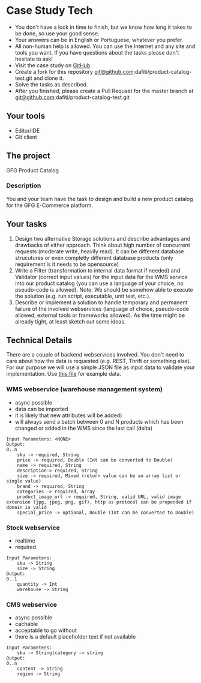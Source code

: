 # Case Study Tech

- You don't have a lock in time to finish, but we know how long it takes to be done, so use your good sense.
- Your answers can be in English or Portuguese, whatever you prefer.
- All non-human help is allowed. You can use the Internet and any site and tools you want. If you have questions about the tasks please don't hesitate to ask!
- Visit the case study on [GitHub](https://github.com/dafiti/product-catalog-test)
- Create a fork for this repository git@github.com:dafiti/product-catalog-test.git and clone it.
- Solve the tasks as described.
- After you finished, please create a Pull Requset for the master branch at git@github.com:dafiti/product-catalog-test.git 

## Your tools
- Editor/IDE
- Git client

## The project
GFG Product Catalog

### Description
You and your team have the task to design and build a new product catalog for the GFG E-Commerce platform.

## Your tasks
1. Design two alternative Storage solutions and describe advantages and drawbacks of either approach. Think about high number of concurrent requests (moderate write, heavily read). It can be different database strucutures or even completly different database products (only requirement is it needs to be opensource)
2. Write a Filter (transformation to internal data format if needed) and Validator (correct input values) for the input data for the WMS service into our product catalog (you can use a language of your choice, no pseudo-code is allowed). Note:  We should be somehow able to execute the solution (e.g. run script, executable, unit test, etc.).
3. Describe or implement a solution to handle temporary and permanent failure of the involved webservices (language of choice, pseudo-code allowed, external tools or frameworks allowed). As the time might be already tight, at least sketch out some ideas.

## Technical Details
There are a couple of backend webservices involved. You don't need to care about how the data is requested (e.g. REST, Thrift or something else). For our purpose we will use a simple JSON file as input data to validate your implementation. Use [this file](wms_product_data.json) for example data.

### WMS webservice (warehouse management system)
- async possible
- data can be imported
- it is likely that new attributes will be added)
- will always send a batch between 0 and N products which has been changed or added in the WMS since the last call (delta)

```
Input Parameters: <NONE>
Output:
0..n
    sku -> required, String
    price -> required, Double (Int can be converted to Double)
    name -> required, String
    description-> required, String
    size -> required, Mixed (return value can be an array list or single value)
    brand -> required, String
    categories -> required, Array
    product_image_url -> required, String, valid URL, valid image extension (jpg, jpeg, png, gif), http as protocol can be prepended if domain is valid
    special_price -> optional, Double (Int can be converted to Double)
```


### Stock webservice
- realtime
- required

```
Input Parameters:
    sku -> String
    size -> String
Output:
0..1
    quantity -> Int
    warehouse -> String
```

### CMS webservice
- async possible
- cachable
- acceptable to go without
- there is a default placeholder text if not available

```
Input Parameters:
    sku -> String|category -> string
Output:
0..n
    content -> String
    region -> String
```

